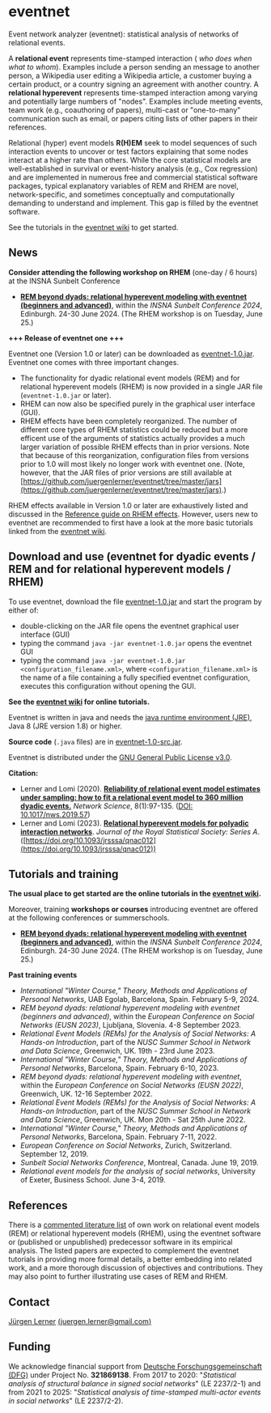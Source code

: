 # eventnet
Event network analyzer (eventnet): statistical analysis of networks of relational events.

A **relational event** represents time-stamped interaction ( _who does when what to whom_). Examples include a person sending an message to another person, a Wikipedia user editing a Wikipedia article, a customer buying a certain product, or a country signing an agreement with another country. A **relational hyperevent** represents time-stamped interaction among varying and potentially large numbers of "nodes". Examples include meeting events, team work (e.g., coauthoring of papers), multi-cast or "one-to-many" communication such as email, or papers citing lists of other papers in their references. 

Relational (hyper) event models **R(H)EM** seek to model sequences of such interaction events to uncover or test factors explaining that some nodes interact at a higher rate than others. While the core statistical models are well-established in survival or event-history analysis (e.g., Cox regression) and are implemented in numerous free and commercial statistical software packages, typical explanatory variables of REM and RHEM are novel, network-specific, and sometimes conceptually and computationally demanding to understand and implement. This gap is filled by the eventnet software.

See the tutorials in the [eventnet wiki](https://github.com/juergenlerner/eventnet/wiki) to get started.

## News

**Consider attending the following workshop on RHEM** (one-day / 6 hours) at the INSNA Sunbelt Conference
* [**REM beyond dyads: relational hyperevent modeling with eventnet (beginners and advanced)**](https://sunbelt2024.com/), within the _INSNA Sunbelt Conference 2024_, Edinburgh. 24-30 June 2024. (The RHEM workshop is on Tuesday, June 25.)

**+++ Release of eventnet one +++** 

Eventnet one (Version 1.0 or later) can be downloaded as [eventnet-1.0.jar](https://github.com/juergenlerner/eventnet/raw/master/jars/eventnet-1.0.jar). Eventnet one comes with three important changes.
* The functionality for dyadic relational event models (REM) and for relational hyperevent models (RHEM) is now provided in a single JAR file (`eventnet-1.0.jar` or later).
* RHEM can now also be specified purely in the graphical user interface (GUI).
* RHEM effects have been completely reorganized. The number of different core types of RHEM statistics could be reduced but a more efficent use of the arguments of statistics actually provides a much larger variation of possible RHEM effects than in prior versions. Note that because of this reorganization, configuration files from versions prior to 1.0 will most likely no longer work with eventnet one. (Note, however, that the JAR files of prior versions are still available at [https://github.com/juergenlerner/eventnet/tree/master/jars](https://github.com/juergenlerner/eventnet/tree/master/jars).)

RHEM effects available in Version 1.0 or later are exhaustively listed and discussed in the [Reference guide on RHEM effects](https://github.com/juergenlerner/eventnet/wiki/RHEM-effects-(reference-guide)). However, users new to eventnet are recommended to first have a look at the more basic tutorials linked from the [eventnet wiki](https://github.com/juergenlerner/eventnet/wiki/).

## Download and use (eventnet for dyadic events / REM and for relational hyperevent models / RHEM)
To use eventnet, download the file [eventnet-1.0.jar](https://github.com/juergenlerner/eventnet/raw/master/jars/eventnet-1.0.jar) and start the program by either of:
* double-clicking on the JAR file opens the eventnet graphical user interface (GUI)
* typing the command `java -jar eventnet-1.0.jar` opens the eventnet GUI
* typing the command `java -jar eventnet-1.0.jar <configuration_filename.xml>`, where `<configuration_filename.xml>` is the name of a file containing a fully specified eventnet configuration, executes this configuration without opening the GUI.

**See the [eventnet wiki](https://github.com/juergenlerner/eventnet/wiki) for online tutorials.**

Eventnet is written in java and needs the <a href="http://www.oracle.com/technetwork/java/javase/downloads/index.html">java runtime environment (JRE)</a>, Java 8 (JRE version 1.8) or higher.

**Source code** (`.java` files) are in [eventnet-1.0-src.jar](https://github.com/juergenlerner/eventnet/raw/master/jars/eventnet-1.0-src.jar).

Eventnet is distributed under the [GNU General Public License v3.0](https://github.com/juergenlerner/eventnet/blob/master/LICENSE).

**Citation:** 
* Lerner and Lomi (2020). [**Reliability of relational event model estimates under sampling: how to fit a relational event model to 360 million dyadic events.**](https://doi.org/10.1017/nws.2019.57) _Network Science_, 8(1):97-135. ([DOI: 10.1017/nws.2019.57](https://doi.org/10.1017/nws.2019.57))
* Lerner and Lomi (2023). [**Relational hyperevent models for polyadic interaction networks**](https://doi.org/10.1093/jrsssa/qnac012). _Journal of the Royal Statistical Society: Series A_. ([https://doi.org/10.1093/jrsssa/qnac012](https://doi.org/10.1093/jrsssa/qnac012))

## Tutorials and training 
**The usual place to get started are the online tutorials in the [eventnet wiki](https://github.com/juergenlerner/eventnet/wiki).**

Moreover, training **workshops or courses** introducing eventnet are offered at the following conferences or summerschools.
* [**REM beyond dyads: relational hyperevent modeling with eventnet (beginners and advanced)**](https://sunbelt2024.com/), within the _INSNA Sunbelt Conference 2024_, Edinburgh. 24-30 June 2024. (The RHEM workshop is on Tuesday, June 25.)

**Past training events** 
* _International "Winter Course," Theory, Methods and Applications of Personal Networks_, UAB Egolab, Barcelona, Spain. February 5-9, 2024.
* _REM beyond dyads: relational hyperevent modeling with eventnet (beginners and advanced)_, within the _European Conference on Social Networks (EUSN 2023)_, Ljubljana, Slovenia. 4-8 September 2023.
* _Relational Event Models (REMs) for the Analysis of Social Networks: A Hands-on Introduction_, part of the _NUSC Summer School in Network and Data Science_, Greenwich, UK. 19th - 23rd June 2023.
* _International "Winter Course," Theory, Methods and Applications of Personal Networks_, Barcelona, Spain. February 6-10, 2023.
* _REM beyond dyads: relational hyperevent modeling with eventnet_, within the _European Conference on Social Networks (EUSN 2022)_, Greenwich, UK. 12-16 September 2022.
* _Relational Event Models (REMs) for the Analysis of Social Networks: A Hands-on Introduction_, part of the _NUSC Summer School in Network and Data Science_, Greenwich, UK. Mon 20th - Sat 25th June 2022.
* _International "Winter Course," Theory, Methods and Applications of Personal Networks_, Barcelona, Spain. February 7-11, 2022.
* _European Conference on Social Networks_, Zurich, Switzerland. September 12, 2019.
* _Sunbelt Social Networks Conference_, Montreal, Canada. June 19, 2019.
* _Relational event models for the analysis of social networks_, University of Exeter, Business School. June 3-4, 2019.

## References
There is a [commented literature list](https://github.com/juergenlerner/eventnet/wiki/References-(list)) of own work on relational event models (REM) or relational hyperevent models (RHEM), using the eventnet software or (published or unpublished) predecessor software in its empirical analysis. The listed papers are expected to complement the eventnet tutorials in providing more formal details, a better embedding into related work, and a more thorough discussion of objectives and contributions. They may also point to further illustrating use cases of REM and RHEM.

## Contact
[J&uuml;rgen Lerner](https://github.com/juergenlerner) [(juergen.lerner@gmail.com)](mailto:juergen.lerner@gmail.com)

## Funding
We acknowledge financial support from [Deutsche Forschungsgemeinschaft (DFG)](http://www.dfg.de/en/) under Project No. **321869138**. From 2017 to 2020: "_Statistical analysis of structural balance in signed social networks_" (LE 2237/2-1) and from 2021 to 2025: "_Statistical analysis of time-stamped multi-actor events in social networks_" (LE 2237/2-2).
